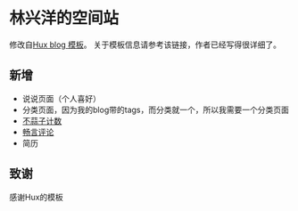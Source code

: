 


# 林兴洋的空间站

修改自[Hux blog 模板](http://huxpro.github.io)。
关于模板信息请参考该链接，作者已经写得很详细了。


## 新增
* 说说页面（个人喜好）
* 分类页面，因为我的blog带的tags，而分类就一个，所以我需要一个分类页面
* [不蒜子计数](http://busuanzi.ibruce.info/)
* [畅言评论](https://changyan.kuaizhan.com/)
* 简历


## 致谢

感谢Hux的模板

